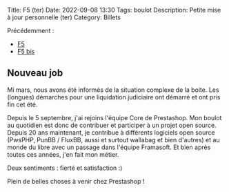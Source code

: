 Title: F5 (ter)
Date: 2022-09-08 13:30
Tags: boulot
Description: Petite mise à jour personnelle (ter)
Category: Billets

Précédemment : 
- [F5]({filename}f5.md)
- [F5 bis]({filename}F5_bis.md)

## Nouveau job

Mi mars, nous avons été informés de la situation complexe de la boite. Les (longues) démarches pour une liquidation judiciaire ont démarré et ont pris fin cet été. 

Depuis le 5 septembre, j'ai rejoins l'équipe Core de Prestashop. Mon boulot au quotidien est donc de contribuer et participer à un projet open source. 
Depuis 20 ans maintenant, je contribue à différents logiciels open source (PwsPHP, PunBB / FluxBB, aussi et surtout wallabag et bien d'autres) et au monde du libre avec un passage dans l'équipe Framasoft. Et bien après toutes ces années, j'en fait mon métier. 

Deux sentiments : fierté et satisfaction :) 

Plein de belles choses à venir chez Prestashop !

